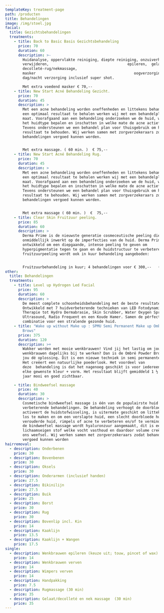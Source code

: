 ```yaml
---
templateKey: treatment-page
path: /producten
title: Behandelingen
image: /img/stoel.jpg
facial:
  title: Gezichtsbehandelingen
  treatments:
    - title: Back to Basic Basis Gezichtsbehandeling
      price: 70
      duration: 60
      description: >-
        Huidanalyse, oppervlakte reiniging, diepte reiniging, onzuiverheden
        verwijderen,                                    epileren,  gelaat-
        decolleté-rug/nekmassage,
        masker                                             oogverzorging en
        dag/nacht verzorging inclusief super shot.

        Met extra voedend masker € 70,--
    - title: New Start Acné Behandeling Gezicht.
      price: 70
      duration: 45
      description: >
        Met een acne behandeling worden oneffenheden en littekens behandeld. Om
        een optimaal resultaat te behalen werken wij met een behandelplan op
        maat. Voorafgaand aan een behandeling onderzoeken we de huid, waarbij we
        het huidtype bepalen en inschatten in welke mate de acne actief is.
        Tevens ondersteunen we een behandel plan voor thuisgebruik om het beste
        resultaat te behouden. Wij werken samen met zorgverzekeraars zodat
        behandelingen vergoed kunnen worden.


        Met extra massage. ( 60 min. )  € 75,--
    - title: New Start Acné Behandeling Rug.
      price: 70
      duration: 45
      description: >
        Met een acne behandeling worden oneffenheden en littekens behandeld. Om
        een optimaal resultaat te behalen werken wij met een behandelplan op
        maat. Voorafgaand aan een behandeling onderzoeken we de huid, waarbij we
        het huidtype bepalen en inschatten in welke mate de acne actief is.
        Tevens ondersteunen we een behandel plan voor thuisgebruik om het beste
        resultaat te behouden. Wij werken samen met zorgverzekeraars zodat
        behandelingen vergoed kunnen worden.


        Met extra massage ( 60 min. )  €  75,--
    - title: Clear Skin Fruitzuur peeling.
      price: 85
      duration: 60
      description: >
        Derma Prime is de nieuwste generatie cosmeceutische peeling die
        onmiddellijk inwerkt op de imperfecties van de huid. Derma Prime is
        ontwikkeld om een diepgaande, intense peeling te geven om
        hyperpigmentatie tegen te gaan en de huidstructuur te verbeteren. Deze
        fruitzuurpeeling wordt ook in kuur behandeling aangeboden:


        Fruitzuurbehandeling in kuur; 4 behandelingen voor € 300,--   ( i.p.v. € 340,-- )
other:
  title: Behandelingen
  treatments:
    - title: Level up Hydrogen Led Facial
      price: 95
      duration: 60
      description: >
        De meest complete schoonheidsbehandeling met de beste resultaten.
        Ontwikkeld met 7 huidverbeterende technieken van LED Fotodynamische
        Therapie tot Hydro Dermabrasie, Skin Scrubber, Water Oxygen Spray,
        Ultrasound, Radio Frequent en een Koude Hamer. Samen de pérfecte
        combinatie voor een stralende gezonde huid.
    - title: "Wake up without Make up : SPMU Semi Permanent Make up Ombré Powder
        Brows"
      price: 375
      duration: 120
      description: >+
        Wakker worden met mooie wenkbrauwen! Vind jij het lastig om jou
        wenkbrauwen dagelijks bij te werken? Dan is de Ombré Powder Brows voor
        jou dé oplossing. Dit is een nieuwe techniek in semi permanente make up.
        Het creëert een natuurlijke poederlook. Het voordeel van
        deze  behandeling is dat het nagenoeg geschikt is voor iedereen en in
        elke gewenste kleur + vorm. Het resultaat blijft gemiddeld 1 ½ tot 2
        jaar mooi en goed zichtbaar. 

    - title: Bindweefsel massage
      price: 40
      duration: 30
      description: >
        Cosmetische bindweefsel massage is één van de populairste huid
        verbeterende behandelingen. De behandeling verhoogt de doorbloeding en
        activeert de huidstofwisseling, is uitermate geschikt om littekenweefsel
        los te maken en om een verslapte huid, een slecht doorbloede huid, een
        verouderde huid, rimpels of acne te verbeteren en/of te verminderen. In
        de bindweefsel massage wordt hyaluronzuur aangemaakt, dit is een
        lichaamseigen stof welke vocht vasthoud en daardoor volume creëert aan
        ons weefsel. Wij werken samen met zorgverzekeraars zodat behandelingen
        vergoed kunnen worden
hairremoval:
  - description: Onderbenen
    price: 30
  - description: Bovenbenen
    price: 30
  - description: Oksels
    price: 30
  - description: Onderarmen (inclusief handen)
    price: 27.5
  - description: Bikinilijn
    price: 27.5
  - description: Buik
    price: 25
  - description: Borst
    price: 30
  - description: Rug
    price: 30
  - description: Bovenlip incl. Kin
    price: 14
  - description: Kaaklijn
    price: 13.5
  - description: Kaaklijn + Wangen
    price: 17.5
single:
  - description: Wenkbrauwen epileren (keuze uit; touw, pincet of wax)
    price: 14
  - description: Wenkbrauwen verven
    price: 14
  - description: Wimpers verven
    price: 14
  - description: Handpakking
    price: 7.5
  - description: Rugmassage (30 min)
    price: 35
  - description: Gelaat/decolleté en nek massage  (30 min)
    price: 35
---
```

